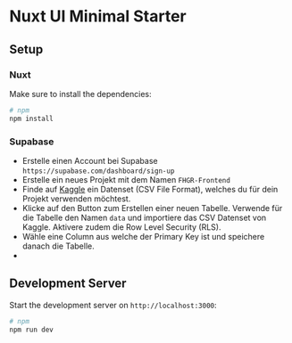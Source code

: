 # Nuxt UI Minimal Starter



## Setup

### Nuxt

Make sure to install the dependencies:

```bash
# npm
npm install
```

### Supabase 

- Erstelle einen Account bei Supabase `https://supabase.com/dashboard/sign-up`
- Erstelle ein neues Projekt mit dem Namen `FHGR-Frontend`
- Finde auf [Kaggle](https://www.kaggle.com/datasets) ein Datenset (CSV File Format), welches du für dein Projekt verwenden möchtest.
- Klicke auf den Button zum Erstellen einer neuen Tabelle. Verwende für die Tabelle den Namen `data` und importiere das CSV Datenset von Kaggle. Aktivere zudem die Row Level Security (RLS).
- Wähle eine Column aus welche der Primary Key ist und speichere danach die Tabelle.
- 

## Development Server

Start the development server on `http://localhost:3000`:

```bash
# npm
npm run dev
```
